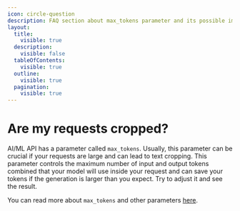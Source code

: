 ```yaml
---
icon: circle-question
description: FAQ section about max_tokens parameter and its possible impact on a request.
layout:
  title:
    visible: true
  description:
    visible: false
  tableOfContents:
    visible: true
  outline:
    visible: true
  pagination:
    visible: true
---
```


# Are my requests cropped?

AI/ML API has a parameter called `max_tokens`. Usually, this parameter can be crucial if your requests are large and can lead to text cropping. This parameter controls the maximum number of input and output tokens combined that your model will use inside your request and can save your tokens if the generation is larger than you expect. Try to adjust it and see the result.

You can read more about `max_tokens` and other parameters [here](../api-overview/text-models-llm/parameters.md).
